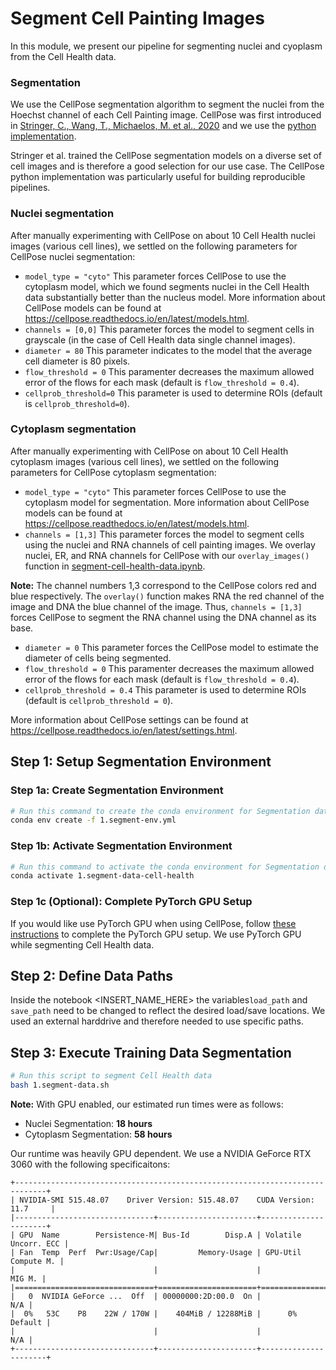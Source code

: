 # Segment Cell Painting Images

In this module, we present our pipeline for segmenting nuclei and cyoplasm from the Cell Health data.

### Segmentation

We use the CellPose segmentation algorithm to segment the nuclei from the Hoechst channel of each Cell Painting image.
CellPose was first introduced in [Stringer, C., Wang, T., Michaelos, M. et al., 2020](https://doi.org/10.1038/s41592-020-01018-x) and we use the [python implementation](https://github.com/mouseland/cellpose).

Stringer et al. trained the CellPose segmentation models on a diverse set of cell images and is therefore a good selection for our use case.
The CellPose python implementation was particularly useful for building reproducible pipelines.

### Nuclei segmentation

After manually experimenting with CellPose on about 10 Cell Health nuclei images (various cell lines), we settled on the following parameters for CellPose nuclei segmentation:
- `model_type = "cyto"` This parameter forces CellPose to use the cytoplasm model, which we found segments nuclei in the Cell Health data substantially better than the nucleus model. 
More information about CellPose models can be found at https://cellpose.readthedocs.io/en/latest/models.html.
- `channels = [0,0]` This parameter forces the model to segment cells in grayscale (in the case of Cell Health data single channel images).
- `diameter = 80` This parameter indicates to the model that the average cell diameter is 80 pixels.
- `flow_threshold = 0` This paramenter decreases the maximum allowed error of the flows for each mask (default is `flow_threshold = 0.4`).
- `cellprob_threshold=0` This parameter is used to determine ROIs (default is `cellprob_threshold=0`).

### Cytoplasm segmentation

After manually experimenting with CellPose on about 10 Cell Health cytoplasm images (various cell lines), we settled on the following parameters for CellPose cytoplasm segmentation:
- `model_type = "cyto"` This parameter forces CellPose to use the cytoplasm model for segmentation.
More information about CellPose models can be found at https://cellpose.readthedocs.io/en/latest/models.html.
- `channels = [1,3]` This parameter forces the model to segment cells using the nuclei and RNA channels of cell painting images. 
We overlay nuclei, ER, and RNA channels for CellPose with our `overlay_images()` function in [segment-cell-health-data.ipynb](segment-cell-health-data.ipynb).

**Note:** The channel numbers 1,3 correspond to the CellPose colors red and blue respectively.
The `overlay()` function makes RNA the red channel of the image and DNA the blue channel of the image.
Thus, `channels = [1,3]` forces CellPose to segment the RNA channel using the DNA channel as its base.

- `diameter = 0` This parameter forces the CellPose model to estimate the diameter of cells being segmented.
- `flow_threshold = 0` This paramenter decreases the maximum allowed error of the flows for each mask (default is `flow_threshold = 0.4`).
- `cellprob_threshold = 0.4` This parameter is used to determine ROIs (default is `cellprob_threshold = 0`).

More information about CellPose settings can be found at https://cellpose.readthedocs.io/en/latest/settings.html.

## Step 1: Setup Segmentation Environment

### Step 1a: Create Segmentation Environment

```sh
# Run this command to create the conda environment for Segmentation data
conda env create -f 1.segment-env.yml
```

### Step 1b: Activate Segmentation Environment

```sh
# Run this command to activate the conda environment for Segmentation data
conda activate 1.segment-data-cell-health
```

### Step 1c (Optional): Complete PyTorch GPU Setup

If you would like use PyTorch GPU when using CellPose, follow [these instructions](https://github.com/MouseLand/cellpose#gpu-version-cuda-on-windows-or-linux) to complete the PyTorch GPU setup.
We use PyTorch GPU while segmenting Cell Health data.

## Step 2: Define Data Paths

Inside the notebook <INSERT_NAME_HERE> the variables`load_path` and `save_path` need to be changed to reflect the desired load/save locations.
We used an external harddrive and therefore needed to use specific paths.

## Step 3: Execute Training Data Segmentation

```bash
# Run this script to segment Cell Health data
bash 1.segment-data.sh
```
**Note:** With GPU enabled, our estimated run times were as follows:
- Nuclei Segmentation: **18 hours**
- Cytoplasm Segmentation: **58 hours**

Our runtime was heavily GPU dependent.
We use a NVIDIA GeForce RTX 3060 with the following specificaitons:
```
+-----------------------------------------------------------------------------+
| NVIDIA-SMI 515.48.07    Driver Version: 515.48.07    CUDA Version: 11.7     |
|-------------------------------+----------------------+----------------------+
| GPU  Name        Persistence-M| Bus-Id        Disp.A | Volatile Uncorr. ECC |
| Fan  Temp  Perf  Pwr:Usage/Cap|         Memory-Usage | GPU-Util  Compute M. |
|                               |                      |               MIG M. |
|===============================+======================+======================|
|   0  NVIDIA GeForce ...  Off  | 00000000:2D:00.0  On |                  N/A |
|  0%   53C    P8    22W / 170W |    404MiB / 12288MiB |      0%      Default |
|                               |                      |                  N/A |
+-------------------------------+----------------------+----------------------+
```
